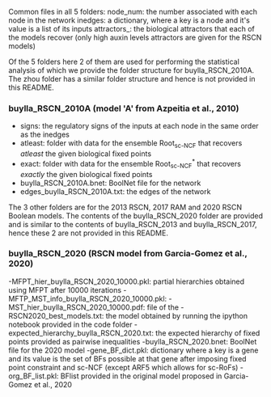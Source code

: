 Common files in all 5 folders:
node_num: the number associated with each node in the network
inedges: a dictionary, where a key is a node and it's value is a list of its inputs
attractors_<model>: the biological attractors that each of the models recover (only high auxin levels attractors are given for the RSCN models)

Of the 5 folders here 2 of them are used for performing the statistical analysis of which we provide the folder structure for buylla_RSCN_2010A. The zhou folder has a similar folder structure and hence is not provided in this README. 

### buylla_RSCN_2010A (model 'A' from Azpeitia et al., 2010)
- signs: the regulatory signs of the inputs at each node in the same order as the inedges
- atleast: folder with data for the ensemble Root<sub>sc-NCF</sub> that recovers *atleast* the given biological fixed points
- exact: folder with data for the ensemble Root<sub>sc-NCF</sub><sup>*</sup> that recovers *exactly* the given biological fixed points
- buylla_RSCN_2010A.bnet: BoolNet file for the network
- edges_buylla_RSCN_2010A.txt: the edges of the network

The 3 other folders are for the 2013 RSCN, 2017 RAM and 2020 RSCN Boolean models. The contents of the buylla_RSCN_2020 folder are provided and is similar to the contents of buylla_RSCN_2013 and buylla_RSCN_2017, hence these 2 are not provided in this README.

### buylla_RSCN_2020 (RSCN model from Garcia-Gomez et al., 2020)
-MFPT_hier_buylla_RSCN_2020_10000.pkl: partial hierarchies obtained using MFPT after 10000 iterations
-MFTP_MST_info_buylla_RSCN_2020_10000.pkl: 
-MST_hier_buylla_RSCN_2020_10000.pdf: file of the 
-RSCN2020_best_models.txt: the model obtained by running the ipython notebook provided in the code folder
-expected_hierarchy_buylla_RSCN_2020.txt: the expected hierarchy of fixed points provided as pairwise inequalities
-buylla_RSCN_2020.bnet: BoolNet file for the 2020 model
-gene_BF_dict.pkl: dictionary where a key is a gene and its value is the set of BFs possible at that gene after imposing fixed point constraint and sc-NCF (except ARF5 which allows for sc-RoFs)
-org_BF_list.pkl: BFlist provided in the original model proposed in Garcia-Gomez et al., 2020
